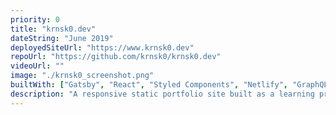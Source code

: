 ```yaml
---
priority: 0
title: "krnsk0.dev"
dateString: "June 2019"
deployedSiteUrl: "https://www.krnsk0.dev"
repoUrl: "https://github.com/krnsk0/krnsk0.dev"
videoUrl: ""
image: "./krnsk0_screenshot.png"
builtWith: ["Gatsby", "React", "Styled Components", "Netlify", "GraphQL"]
description: "A responsive static portfolio site built as a learning project for the JAMstack. Builds from Markdown files queried through Gatsby's GraphQL data layer."
---
```

